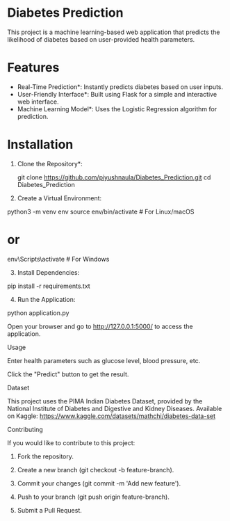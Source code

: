 # Diabetes Prediction

This project is a machine learning-based web application that predicts the likelihood of diabetes based on user-provided health parameters.

# Features

- Real-Time Prediction*: Instantly predicts diabetes based on user inputs.
- User-Friendly Interface*: Built using Flask for a simple and interactive web interface.
- Machine Learning Model*: Uses the Logistic Regression algorithm for prediction.

# Installation

1. Clone the Repository*:

   git clone https://github.com/piyushnaula/Diabetes_Prediction.git
   cd Diabetes_Prediction

2. Create a Virtual Environment:

python3 -m venv env
source env/bin/activate  # For Linux/macOS
# or
env\Scripts\activate  # For Windows


3. Install Dependencies:

pip install -r requirements.txt


4. Run the Application:

python application.py

Open your browser and go to http://127.0.0.1:5000/ to access the application.



Usage

Enter health parameters such as glucose level, blood pressure, etc.

Click the "Predict" button to get the result.


Dataset

This project uses the PIMA Indian Diabetes Dataset, provided by the National Institute of Diabetes and Digestive and Kidney Diseases.
Available on Kaggle: https://www.kaggle.com/datasets/mathchi/diabetes-data-set

Contributing

If you would like to contribute to this project:

1. Fork the repository.


2. Create a new branch (git checkout -b feature-branch).


3. Commit your changes (git commit -m 'Add new feature').


4. Push to your branch (git push origin feature-branch).


5. Submit a Pull Request.

